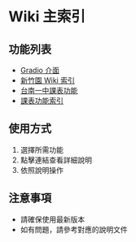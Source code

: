 # Wiki 主索引

## 功能列表
- [Gradio 介面](Gradiointerface.md)
- [新竹園 Wiki 索引](NewWikiIndex.md)
- [台南一中課表功能](TNFSHClassTable.md)
- [課表功能索引](TNFSHClassTableIndex.md)

## 使用方式
1. 選擇所需功能
2. 點擊連結查看詳細說明
3. 依照說明操作

## 注意事項
- 請確保使用最新版本
- 如有問題，請參考對應的說明文件